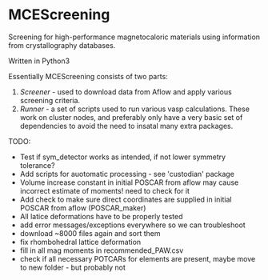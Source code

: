 # MCEScreening
Screening for high-performance magnetocaloric materials using information from crystallography databases.

Written in Python3

Essentially MCEScreening consists of two parts:
1. _Screener_ - used to download data from Aflow and apply various screening criteria.   
2. _Runner_ - a set of scripts used to run various vasp calculations. These work on cluster nodes, and preferably only 
have a very basic set of dependencies to avoid the need to insatal many extra packages.

TODO:
- Test if sym_detector works as intended, if not lower symmetry tolerance?
- Add scripts for auotomatic processing - see 'custodian' package
- Volume increase constant in initial POSCAR from aflow may cause incorrect estimate of moments! need to check for it
- Add check to make sure direct coordinates are supplied in initial POSCAR from aflow (POSCAR_maker)
- All latice deformations have to be properly tested
- add error messages/exceptions everywhere so we can troubleshoot
- download ~8000 files again and sort them
- fix rhombohedral lattice deformation
- fill in all mag moments in recommended_PAW.csv
- check if all necessary POTCARs for elements are present, maybe move to new folder - but probably not

